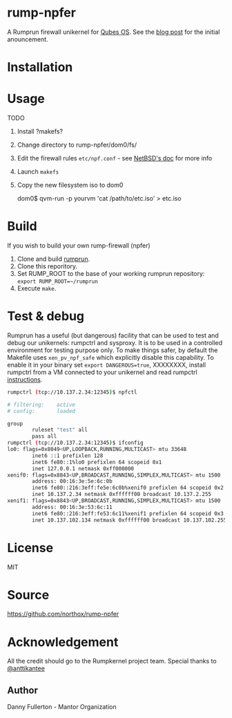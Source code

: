 # rump-npfer
A Rumprun firewall unikernel for [Qubes OS](//qubes-os.org). See the [blog post](//danny.mantor.org/immutable-tor-firewall-vm/) for the initial anouncement.

# Installation

# Usage
TODO

1. Install ?makefs?
1. Change directory to rump-npfer/dom0/fs/
1. Edit the firewall rules `etc/npf.conf` - see [NetBSD's doc](https://www.netbsd.org/~rmind/npf/) for more info
1. Launch `makefs`
1. Copy the new filesystem iso to dom0
    
    dom0$ qvm-run -p yourvm 'cat /path/to/etc.iso' > etc.iso

# Build
If you wish to build your own rump-firewall (npfer) 

1. Clone and build [rumprun](//github.com/rumpkernel/rumprun).
1. Clone this reporitory.
1. Set RUMP\_ROOT to the base of your working rumprun repository: `export RUMP_ROOT=~/rumprun`
1. Execute `make`.

# Test & debug
Rumprun has a useful (but dangerous) facility that can be used to test and debug our unikernels: rumpctrl and sysproxy. It is to be used in a controlled environment for testing purpose only. To make things safer, by default the Makefile uses `xen_pv_npf_safe` which explicitly disable this capability. To enable it in your binary set `export DANGEROUS=true`, XXXXXXXX, install rumpctrl from a VM connected to your unikernel and read rumpctrl [instructions](http://wiki.rumpkernel.org/rumpctrl/).

```bash
rumpctrl (tcp://10.137.2.34:12345)$ npfctl

# filtering:    active
# config:       loaded

group
        ruleset "test" all
        pass all
rumpctrl (tcp://10.137.2.34:12345)$ ifconfig
lo0: flags=0x8049<UP,LOOPBACK,RUNNING,MULTICAST> mtu 33648
        inet6 ::1 prefixlen 128
        inet6 fe80::1%lo0 prefixlen 64 scopeid 0x1
        inet 127.0.0.1 netmask 0xff000000
xenif0: flags=0x8843<UP,BROADCAST,RUNNING,SIMPLEX,MULTICAST> mtu 1500
        address: 00:16:3e:5e:6c:0b
        inet6 fe80::216:3eff:fe5e:6c0b%xenif0 prefixlen 64 scopeid 0x2
        inet 10.137.2.34 netmask 0xffffff00 broadcast 10.137.2.255
xenif1: flags=0x8843<UP,BROADCAST,RUNNING,SIMPLEX,MULTICAST> mtu 1500
        address: 00:16:3e:53:6c:11
        inet6 fe80::216:3eff:fe53:6c11%xenif1 prefixlen 64 scopeid 0x3
        inet 10.137.102.134 netmask 0xffffff00 broadcast 10.137.102.255
```

# License
MIT

# Source
https://github.com/northox/rump-npfer

# Acknowledgement
All the credit should go to the Rumpkernel project team. Special thanks to [@anttikantee](//github.com/anttikantee)

## Author
Danny Fullerton - Mantor Organization
